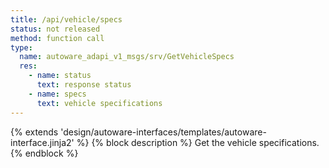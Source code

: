 ```yaml
---
title: /api/vehicle/specs
status: not released
method: function call
type:
  name: autoware_adapi_v1_msgs/srv/GetVehicleSpecs
  res:
    - name: status
      text: response status
    - name: specs
      text: vehicle specifications
---
```


{% extends 'design/autoware-interfaces/templates/autoware-interface.jinja2' %}
{% block description %}
Get the vehicle specifications.
{% endblock %}
